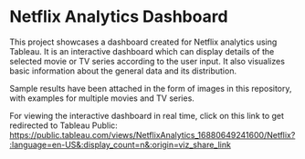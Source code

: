 # Netflix Analytics Dashboard
This project showcases a dashboard created for Netflix analytics using Tableau. It is an interactive dashboard which can display details of the selected movie or TV series according to the user input. It also visualizes basic information about the general data and its distribution. 

Sample results have been attached in the form of images in this repository, with examples for multiple movies and TV series. 

For viewing the interactive dashboard in real time, click on this link to get redirected to Tableau Public: 
https://public.tableau.com/views/NetflixAnalytics_16880649241600/Netflix?:language=en-US&:display_count=n&:origin=viz_share_link 
